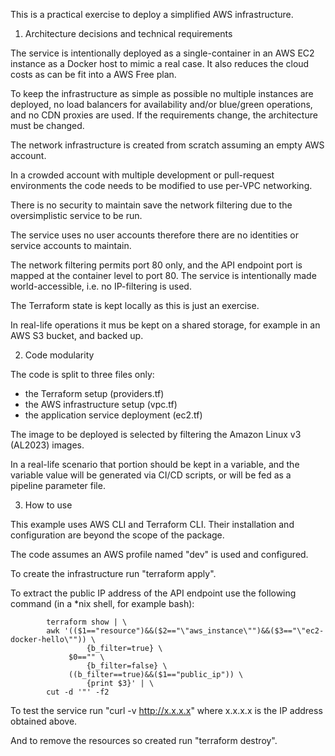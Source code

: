 This is a practical exercise to deploy a simplified AWS infrastructure.

1. Architecture decisions and technical requirements

The service is intentionally deployed as a single-container in an AWS EC2 instance as a Docker host to mimic a real case. It also reduces the cloud costs as can be fit into a AWS Free plan.

To keep the infrastructure as simple as possible no multiple instances are deployed, no load balancers for availability and/or blue/green operations, and no CDN proxies are used. If the requirements change, the architecture must be changed.



The network infrastructure is created from scratch assuming an empty AWS account.

In a crowded account with multiple development or pull-request environments the code needs to be modified to use per-VPC networking.



There is no security to maintain save the network filtering due to the oversimplistic service to be run.

The service uses no user accounts therefore there are no identities or service accounts to maintain.

The network filtering permits port 80 only, and the API endpoint port is mapped at the container level to port 80. The service is intentionally made world-accessible, i.e. no IP-filtering is used.



The Terraform state is kept locally as this is just an exercise.

In real-life operations it mus be kept on a shared storage, for example in an AWS S3 bucket, and backed up.

2. Code modularity

The code is split to three files only:
- the Terraform setup (providers.tf)
- the AWS infrastructure setup (vpc.tf)
- the application service deployment (ec2.tf)

The image to be deployed is selected by filtering the Amazon Linux v3 (AL2023) images.

In a real-life scenario that portion should be kept in a variable, and the variable value will be generated via CI/CD scripts, or will be fed as a pipeline parameter file.

3. How to use

This example uses AWS CLI and Terraform CLI. Their installation and configuration are beyond the scope of the package.

The code assumes an AWS profile named "dev" is used and configured.

To create the infrastructure run "terraform apply".

To extract the public IP address of the API endpoint use the following command (in a *nix shell, for example bash):
```
        terraform show | \
        awk '(($1=="resource")&&($2=="\"aws_instance\"")&&($3=="\"ec2-docker-hello\"")) \
                 {b_filter=true} \
             $0=="" \
                 {b_filter=false} \
             ((b_filter==true)&&($1=="public_ip")) \
                 {print $3}' | \
        cut -d '"' -f2
```

To test the service run "curl -v http://x.x.x.x" where x.x.x.x is the IP address obtained above.

And to remove the resources so created run "terraform destroy".
